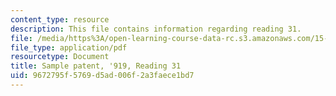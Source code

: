 ```yaml
---
content_type: resource
description: This file contains information regarding reading 31.
file: /media/https%3A/open-learning-course-data-rc.s3.amazonaws.com/15-628j-patents-copyrights-and-the-law-of-intellectual-property-spring-2013/9672795f5769d5ad006f2a3faece1bd7_MIT15_628JS13_read31.pdf
file_type: application/pdf
resourcetype: Document
title: Sample patent, '919, Reading 31
uid: 9672795f-5769-d5ad-006f-2a3faece1bd7
---
```

